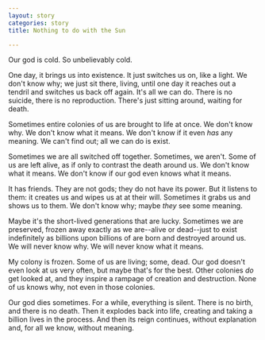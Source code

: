 ```yaml
---
layout: story
categories: story
title: Nothing to do with the Sun

---
```


Our god is cold. So unbelievably cold.

One day, it brings us into existence. It just switches us on, like a
light. We don't know why; we just sit there, living, until one day it
reaches out a tendril and switches us back off again. It's all we can
do. There is no suicide, there is no reproduction. There's just
sitting around, waiting for death.

Sometimes entire colonies of us are brought to life at once. We don't
know why. We don't know what it means. We don't know if it even
*has* any meaning. We can't find out; all we can do is exist.

Sometimes we are all switched off together. Sometimes, we aren't. Some
of us are left alive, as if only to contrast the death around us. We
don't know what it means. We don't know if our god even knows what it
means.

It has friends. They are not gods; they do not have its power. But it
listens to them: it creates us and wipes us at at their will. Sometimes
it grabs us and shows us to them. We don't know why; maybe *they*
see some meaning.

Maybe it's the short-lived generations that are lucky. Sometimes we are
preserved, frozen away exactly as we are--alive or dead--just to exist
indefinitely as billions upon billions of are born and destroyed around
us. We will never know why. We will never know what it means.

My colony is frozen. Some of us are living; some, dead. Our god
doesn't even look at us very often, but maybe that's for the best.
Other colonies *do* get looked at, and they inspire a rampage of
creation and destruction. None of us knows why, not even in those
colonies.

Our god dies sometimes. For a while, everything is silent. There is no
birth, and there is no death. Then it explodes back into life, creating
and taking a billion lives in the process. And then its reign
continues, without explanation and, for all we know, without meaning.
